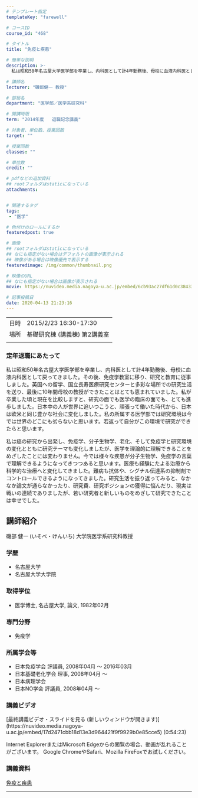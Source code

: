 ```yaml
---
# テンプレート指定
templateKey: "farewell"

# コースID
course_id: "468"

# タイトル
title: "免疫と疾患"

# 簡単な説明
description: >-
  私は昭和50年名古屋大学医学部を卒業し、内科医として計4年勤務後、母校に血液内科医として戻ってきました。その後、免疫学教室に移り、研究と教育に従事しました。英国への留学、国立長寿医療研究センターと多彩な場所での研究生活を送り、最後に10年間母校の教授ができたことはとても恵まれていました。私が卒業した頃と現在を比較しますと、研究の面でも医学の臨床の面でも、とても進歩しました。日本中の人が世界に追 ....

# 講師名
lecturer: "磯部健一 教授"

# 部局名
department: "医学部／医学系研究科"

# 開講時限
term: "2014年度	退職記念講義"

# 対象者、単位数、授業回数
target: ""

# 授業回数
classes: ""

# 単位数
credit: ""

# pdfなどの追加資料
## rootフォルダはstaticになっている
attachments:


# 関連するタグ
tags:
 - "医学"

# 色付けのロールにするか
featuredpost: true

# 画像
## rootフォルダはstaticになっている
## なにも指定がない場合はデフォルトの画像が表示される
## 映像がある場合は映像優先で表示する
featuredimage: /img/common/thumbnail.png

# 映像のURL
## なにも指定がない場合は画像が表示される
movie: https://nuvideo.media.nagoya-u.ac.jp/embed/6cb93ac27df61d0c3843345c669a7f75516f9a94

# 記事投稿日
date: 2020-04-13 21:23:16
---
```


|   |   |
|---|---|
| 日時 | 2015/2/23  16:30-17:30 |
| 場所 | 基礎研究棟 (講義棟) 第2講義室 |
|   |   |


### 定年退職にあたって

私は昭和50年名古屋大学医学部を卒業し、内科医として計4年勤務後、母校に血液内科医として戻ってきました。その後、免疫学教室に移り、研究と教育に従事しました。英国への留学、国立長寿医療研究センターと多彩な場所での研究生活を送り、最後に10年間母校の教授ができたことはとても恵まれていました。私が卒業した頃と現在を比較しますと、研究の面でも医学の臨床の面でも、とても進歩しました。日本中の人が世界に追いつこうと、頑張って働いた時代から、日本は欧米と同じ豊かな社会に変化しました。私の所属する医学部では研究環境は今では世界のどこにも劣らないと思います。若返って自分がこの環境で研究ができたらと思います。

私は癌の研究から出発し、免疫学、分子生物学、老化、そして免疫学と研究環境の変化とともに研究テーマも変化しましたが、医学を理論的に理解できることをめざしたことには変わりません。今では様々な疾患が分子生物学、免疫学の言葉で理解できるようになってきつつあると思います。医療も経験にたよる治療から科学的な治療へと変化してきました。難病も抗体や、シグナル伝達系の抑制剤でコントロールできるようになってきました。研究生活を振り返ってみると、なかなか論文が通らなかったり、研究費、研究ポジションの獲得に悩んだり、現実は戦いの連続でありましたが、若い研究者と新しいものをめざして研究できたことは幸せでした。


## 講師紹介

磯部 健一 (いそべ・けんいち) 大学院医学系研究科教授

### 学歴

* 名古屋大学
* 名古屋大学大学院

### 取得学位

* 医学博士, 名古屋大学, 論文, 1982年02月

### 専門分野

* 免疫学

### 所属学会等

* 日本免疫学会 評議員, 2008年04月 ～ 2016年03月
* 日本基礎老化学会 理事, 2008年04月 ～
* 日本病理学会
* 日本NO学会 評議員, 2008年04月 ～


### 講義ビデオ

<!--
<a href="https://nuvideo.media.nagoya-u.ac.jp/embed/17d2471cbb18d13e3d964421f9f9929b0e85cce5" target="blank" width="640" height="360" frameborder="0" allowfullscreen></iframe>--> [最終講義ビデオ・スライドを見る (新しいウィンドウが開きます)](https://nuvideo.media.nagoya-u.ac.jp/embed/17d2471cbb18d13e3d964421f9f9929b0e85cce5) (0:54:23)


Internet ExplorerまたはMicrosoft Edgeからの閲覧の場合、動画が乱れることがございます。
Google ChromeやSafari、Mozilla FireFoxでお試しください。

### 講義資料

[免疫と疾患](https://ocw.nagoya-u.jp/files/468/final_lecture.pdf) 

-----
